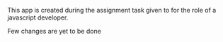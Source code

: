 This app is created during the assignment task given to for the role of a javascript developer.

Few changes are yet to be done
